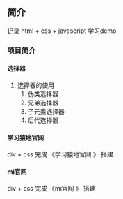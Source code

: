 ## 简介
记录 html + css + javascript 学习demo

### 项目简介
#### 选择器
1. 选择器的使用
    1. 伪类选择器
    2. 兄弟选择器
    3. 子元素选择器
    4. 后代选择器

#### 学习猿地官网
div + css 完成 《学习猿地官网 》 搭建

#### mi官网
div + css 完成 《mi官网 》 搭建
